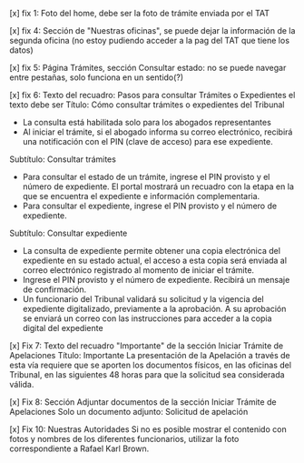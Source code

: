 

[x] fix 1: Foto del home, debe ser la foto de trámite enviada por el TAT

[x] fix 4: Sección de "Nuestras oficinas", se puede dejar la información de la segunda oficina (no estoy pudiendo acceder a la pag del TAT que tiene los datos)


[x] fix 5: Página Trámites, sección Consultar estado: no se puede navegar entre pestañas, solo funciona en un sentido(?)

[x] fix 6: Texto del recuadro: Pasos para consultar Trámites o Expedientes el texto debe ser
Título: Cómo consultar trámites o expedientes del Tribunal
- La consulta está habilitada solo para los abogados representantes
- Al iniciar el trámite, si el abogado informa su correo electrónico, recibirá una notificación con el PIN (clave de acceso) para ese expediente.

Subtítulo: Consultar trámites
- Para consultar el estado de un trámite, ingrese el PIN provisto y el número de expediente. El portal mostrará un recuadro con la etapa en la que se encuentra el expediente e información complementaria.
- Para consultar el expediente, ingrese el PIN provisto y el número de expediente.

Subtítulo: Consultar expediente
- La consulta de expediente permite obtener una copia electrónica del expediente en su estado actual, el acceso a esta copia será enviada al correo electrónico registrado al momento de iniciar el trámite.
- Ingrese el PIN provisto y el número de expediente. Recibirá un mensaje de confirmación.
- Un funcionario del Tribunal validará su solicitud y la vigencia del expediente digitalizado, previamente a la aprobación. A su aprobación se enviará un correo con las instrucciones para acceder a la copia digital del expediente

[x] Fix 7: Texto del recuadro "Importante" de la sección Iniciar Trámite de Apelaciones
Título: Importante
La presentación de la Apelación a través de esta vía requiere que se aporten los documentos físicos, en las oficinas del Tribunal, en las siguientes 48 horas para que la solicitud sea considerada válida.

[x] Fix 8: Sección Adjuntar documentos de la sección Iniciar Trámite de Apelaciones
Solo un documento adjunto: Solicitud de apelación



[x] Fix 10: Nuestras Autoridades
Si no es posible mostrar el contenido con fotos y nombres de los diferentes funcionarios, utilizar la foto correspondiente a Rafael Karl Brown.


